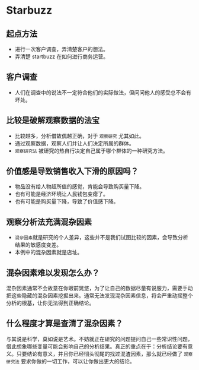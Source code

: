 # Starbuzz

## 起点方法
* 进行一次客户调查，弄清楚客户的想法。
* 弄清楚 startbuzz 在如何进行商务运营。

## 客户调查
* 人们在调查中的说法不一定符合他们的实际做法，但问问他人的感受总不会有坏处。

## 比较是破解观察数据的法宝
* 比较越多，分析借故偶越正确，对于 `观察研究` 尤其如此。
* 通过观察数据，观察人们并让人们决定所属的群体。
* `观察研究法` 被研究的热自行决定自己属于哪个群体的一种研究方法。

## 价值感是导致销售收入下滑的原因吗？
* 物品没有给人物超所值的感觉，肯能会导致购买量下降。
* 也有可能是经济环境让人民钱包变瘪了。
* 也有可能是购买量下降，导致了价值感下降。

## 观察分析法充满混杂因素
* `混杂因素`就是研究的个人差异，这些并不是我们试图比较的因素，会导致分析结果的敏感度变差。
* 本例中的混杂因素就是店址。

## 混杂因素难以发现怎么办？
混杂因素通常不会故意在你眼前晃悠，为了让自己的数据尽量有说服力，需要手动把这些隐藏的混杂因素挖掘出来。通常无法发现混杂因素信息，将会严重动摇整个分析的根基，让你无法得到正确结论。

## 什么程度才算是查清了混杂因素？
与其说是科学，莫如说是艺术。不妨就正在研究的问题提问自己一些常识性问题，借此想象哪些变量可能会影响自己的分析结果。真正的重点在于：分析结论要有意义。只要结论有意义，并且你已经彻头彻尾的找过混渣因素，那么就已经做了 `观察研究法` 要求你做的一切工作，可以让你做出更大的结论。
